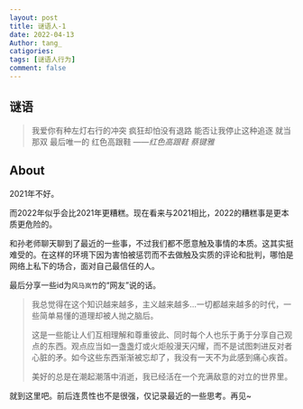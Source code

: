 ```yaml
---
layout: post
title: 谜语人-1
date: 2022-04-13
Author: tang_
catigories:
tags: [谜语人行为]
comment: false
---
```


## 谜语

> 我爱你有种左灯右行的冲突
> 疯狂却怕没有退路
> 能否让我停止这种追逐
> 就当那双 最后唯一的
> 红色高跟鞋
> ——*红色高跟鞋* *蔡键雅*

## About

2021年不好。

而2022年似乎会比2021年更糟糕。现在看来与2021相比，2022的糟糕事是更本质更危险的。

和孙老师聊天聊到了最近的一些事，不过我们都不愿意触及事情的本质。这其实挺难受的。在这样的环境下因为害怕被惩罚而不去做触及实质的评论和批判，哪怕是网络上私下的场合，面对自己最信任的人。



最后分享一些id为`风马岚竹`的“网友”说的话。

> 我总觉得在这个知识越来越多，主义越来越多...一切都越来越多的时代，一些简单易懂的道理却被人抛之脑后。
>
> 这是一些能让人们互相理解和尊重彼此、同时每个人也乐于勇于分享自己观点的东西。观点应当如一盏盏灯或火炬般漫天闪耀，而不是试图刺进反对者心脏的矛。如今这些东西渐渐被忘却了，我没有一天不为此感到痛心疾首。
>
> 美好的总是在潮起潮落中消逝，我已经活在一个充满敌意的对立的世界里。



就到这里吧。前后连贯性也不是很强，仅记录最近的一些思考。再见~